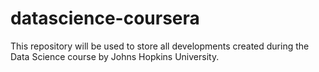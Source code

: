 # datascience-coursera
This repository will be used to store all developments created during the Data Science course by Johns Hopkins University.
